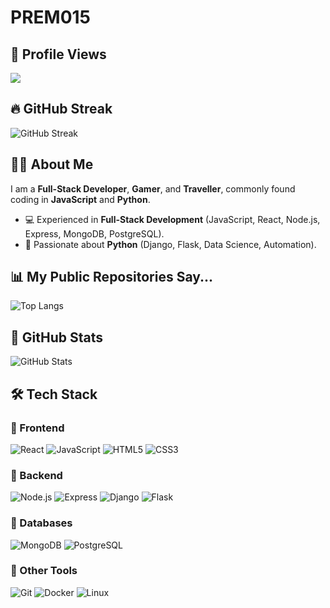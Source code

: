 # PREM015

## 🌟 Profile Views
![](https://komarev.com/ghpvc/?username=PREM015&color=blue)

## 🔥 GitHub Streak
![GitHub Streak](https://streak-stats.demolab.com/?user=PREM015&theme=radical)


## 👨‍💻 About Me
I am a **Full-Stack Developer**, **Gamer**, and **Traveller**, commonly found coding in **JavaScript** and **Python**.
- 💻 Experienced in **Full-Stack Development** (JavaScript, React, Node.js, Express, MongoDB, PostgreSQL).
- 🐍 Passionate about **Python** (Django, Flask, Data Science, Automation).


## 📊 My Public Repositories Say...
![Top Langs](https://github-readme-stats.vercel.app/api/top-langs/?username=PREM015&layout=compact&theme=radical)

## 🚀 GitHub Stats
![GitHub Stats](https://github-readme-stats.vercel.app/api?username=PREM015&show_icons=true&theme=radical)

## 🛠️ Tech Stack
### 🔹 Frontend
![React](https://img.shields.io/badge/-React-blue?style=flat&logo=react)
![JavaScript](https://img.shields.io/badge/-JavaScript-yellow?style=flat&logo=javascript)
![HTML5](https://img.shields.io/badge/-HTML5-orange?style=flat&logo=html5)
![CSS3](https://img.shields.io/badge/-CSS3-blue?style=flat&logo=css3)

### 🔹 Backend
![Node.js](https://img.shields.io/badge/-Node.js-green?style=flat&logo=node.js)
![Express](https://img.shields.io/badge/-Express-gray?style=flat&logo=express)
![Django](https://img.shields.io/badge/-Django-darkgreen?style=flat&logo=django)
![Flask](https://img.shields.io/badge/-Flask-black?style=flat&logo=flask)

### 🔹 Databases
![MongoDB](https://img.shields.io/badge/-MongoDB-green?style=flat&logo=mongodb)
![PostgreSQL](https://img.shields.io/badge/-PostgreSQL-blue?style=flat&logo=postgresql)

### 🔹 Other Tools
![Git](https://img.shields.io/badge/-Git-red?style=flat&logo=git)
![Docker](https://img.shields.io/badge/-Docker-blue?style=flat&logo=docker)
![Linux](https://img.shields.io/badge/-Linux-yellow?style=flat&logo=linux)
